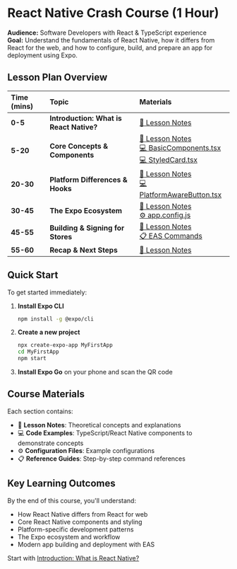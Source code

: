 # React Native Crash Course (1 Hour)

**Audience:** Software Developers with React & TypeScript experience  
**Goal:** Understand the fundamentals of React Native, how it differs from React for the web, and how to configure, build, and prepare an app for deployment using Expo.

## Lesson Plan Overview

| Time (mins) | Topic | Materials |
| :--- | :--- | :--- |
| **0-5** | **Introduction: What is React Native?** | [📖 Lesson Notes](./01-introduction/what-is-react-native.md) |
| **5-20** | **Core Concepts & Components** | [📖 Lesson Notes](./02-core-concepts/README.md)<br>[💻 BasicComponents.tsx](./02-core-concepts/BasicComponents.tsx)<br>[💻 StyledCard.tsx](./02-core-concepts/StyledCard.tsx) |
| **20-30**| **Platform Differences & Hooks** | [📖 Lesson Notes](./03-platform-differences/README.md)<br>[💻 PlatformAwareButton.tsx](./03-platform-differences/PlatformAwareButton.tsx) |
| **30-45**| **The Expo Ecosystem** | [📖 Lesson Notes](./04-expo-ecosystem/README.md)<br>[⚙️ app.config.js](./04-expo-ecosystem/app.config.js) |
| **45-55**| **Building & Signing for Stores** | [📖 Lesson Notes](./05-building-signing/building-and-signing.md)<br>[📋 EAS Commands](./05-building-signing/eas-commands.md) |
| **55-60**| **Recap & Next Steps** | [📖 Lesson Notes](./06-recap/recap-and-next-steps.md) |

## Quick Start

To get started immediately:

1. **Install Expo CLI**
   ```bash
   npm install -g @expo/cli
   ```

2. **Create a new project**
   ```bash
   npx create-expo-app MyFirstApp
   cd MyFirstApp
   npm start
   ```

3. **Install Expo Go** on your phone and scan the QR code

## Course Materials

Each section contains:
- 📖 **Lesson Notes**: Theoretical concepts and explanations
- 💻 **Code Examples**: TypeScript/React Native components to demonstrate concepts
- ⚙️ **Configuration Files**: Example configurations
- 📋 **Reference Guides**: Step-by-step command references

## Key Learning Outcomes

By the end of this course, you'll understand:
- How React Native differs from React for web
- Core React Native components and styling
- Platform-specific development patterns
- The Expo ecosystem and workflow
- Modern app building and deployment with EAS

Start with [Introduction: What is React Native?](../01-introduction/what-is-react-native.md)
